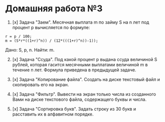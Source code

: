 # Домашняя работа №3

1. [x] Задача "Заем". Месячная выплата m по займу S на n лет под процент p вычисляется по формуле:
```
r = p / 100;
m = (S*r*((1+r)^n)) / (12*(((1+r)^n))-1));
```
Дано: S, p, n. Найти: m.

2. [x] Задача "Ссуда".  Под какой процент p выдана ссуда величиной S рублей, которая гасится месячными выплатами величиной m в течение n лет. Формула приведена в предыдущей задаче.

3. [x] Задача "Копирование файла". Создать на диске текстовый файл и скопировать его на экран.

4. [x] Задача "Фильтр". Вывести на экран только числа из созданного Вами на диске текстового файла, содержащего буквы и числа.

5. [x] Задача "Сортировка букв". Задать строку из 30 букв и расставить их в алфавитном порядке.
